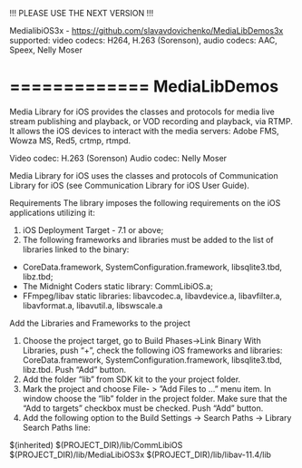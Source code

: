
!!! PLEASE USE THE NEXT VERSION !!!

MedialibiOS3x - https://github.com/slavavdovichenko/MediaLibDemos3x
supported: video codecs: H264, H.263 (Sorenson), audio codecs: AAC, Speex, Nelly Moser

=============
MediaLibDemos
=============

Media Library for iOS provides the classes and protocols for media live stream publishing and playback, or VOD recording and playback, via RTMP.
It allows the iOS devices to interact with the media servers: Adobe FMS, Wowza MS, Red5, crtmp, rtmpd.

Video codec: H.263 (Sorenson)
Audio codec: Nelly Moser

Media Library for iOS uses the classes and protocols of Communication Library for iOS (see Communication Library for iOS User Guide).

Requirements
The library imposes the following requirements on the iOS applications utilizing it:
1. iOS Deployment Target - 7.1 or above;
2. The following frameworks and libraries must be added to the list of libraries linked to the binary:
-	CoreData.framework, SystemConfiguration.framework, libsqlite3.tbd, libz.tbd;
-	The Midnight Coders static library: CommLibiOS.a;
-	FFmpeg/libav static libraries: libavcodec.a, libavdevice.a, libavfilter.a, libavformat.a, libavutil.a, libswscale.a

Add the Libraries and Frameworks to the project

1. Choose the project target, go to Build Phases->Link Binary With Libraries, push “+”, check the following iOS frameworks and libraries: CoreData.framework, SystemConfiguration.framework, libsqlite3.tbd, libz.tbd. Push “Add” button.
2. Add the folder “lib” from SDK kit to the your project folder.
3. Mark the project and choose File- > ”Add Files to …” menu item. In window choose the “lib” folder in the project folder. Make sure that the “Add to targets” checkbox must be checked. Push “Add” button.
4. Add the following option to the Build Settings -> Search Paths -> Library Search Paths line:

$(inherited) $(PROJECT_DIR)/lib/CommLibiOS $(PROJECT_DIR)/lib/MediaLibiOS3x $(PROJECT_DIR)/lib/libav-11.4/lib 
